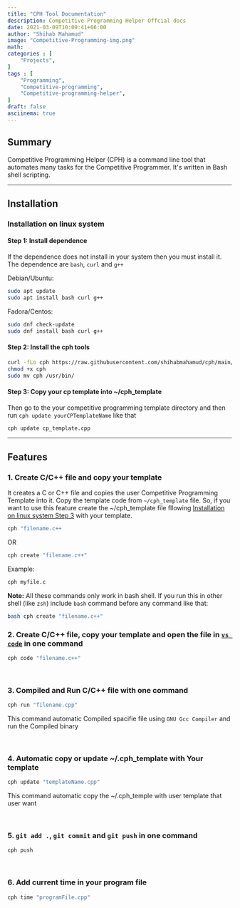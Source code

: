 ```yaml
---
title: "CPH Tool Documentation"
description: Competitive Programming Helper Offcial docs
date: 2021-03-09T10:09:41+06:00
author: "Shihab Mahamud"
image: "Competitive-Programming-img.png"
math:  
categories : [
    "Projects",
]
tags : [
    "Programming",
    "Competitive-programming",
    "Competitive-programming-helper",
]
draft: false
asciinema: true
---
```


## Summary

Competitive Programming Helper (CPH) is a command line tool that automates many tasks for the Competitive Programmer. It's written in Bash shell scripting.

---

## Installation

### Installation on linux system

#### Step 1: Install dependence

If the dependence does not install in your system then you must install it. The dependence are `bash`, `curl` and `g++`

Debian/Ubuntu:

```zsh
sudo apt update
sudo apt install bash curl g++
```

Fadora/Centos:

```zsh
sudo dnf check-update
sudo dnf install bash curl g++
```

#### Step 2: Install the cph tools

```bash
curl -fLo cph https://raw.githubusercontent.com/shihabmahamud/cph/main/cph.sh
chmod +x cph
sudo mv cph /usr/bin/

```

#### Step 3: Copy your cp template into ~/cph_template

Then go to the your competitive programming template directory and then run `cph update yourCPTemplateName` like that

```bash
cph update cp_template.cpp
```

---

## Features

### 1. Create C/C++ file and copy your template

It creates a C or C++ file and copies the user Competitive Programming Template into it. Copy the template code from `~/cph_template` file. So, if you want to use this feature create the ~/cph_template file fllowing [Installation on linux system 
Step 3](#step-3-copy-your-cp-template-into-cph_template) with your template.

```bash
cph "filename.c++
```
OR
```bash
cph create "filename.c++"
```
Example:

```bash
cph myfile.c
```

**Note:** All these commands only work in bash shell. If you run this in other shell (like `zsh`) include `bash` command before any command like that:

```zsh
bash cph create "filename.c++"
```

### 2. Create C/C++ file, copy your template and open the file in [`vs code`](https://code.visualstudio.com) in one command

```bash
cph code "filename.c++"
```

<br>

### 3. Compiled and Run C/C++ file with one command

```bash
cph run "filename.cpp"
```

This command automatic Compiled spacifie file using `GNU Gcc Compiler` and run the Compiled binary

<br>

### 4. Automatic copy or update ~/.cph_template with Your template

```bash
cph update "templateName.cpp"
```

This command automatic copy the ~/.cph_temple with user template that user want

<br>

### 5. `git add .`, `git commit` and `git push` in one command

```bash
cph push
```

<br>

### 6. Add current time in your program file

```bash
cph time "programFile.cpp"
```

<br>
<br>


